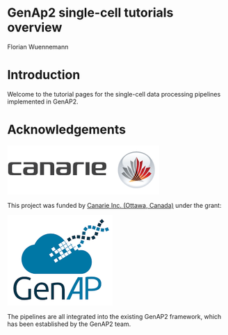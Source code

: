 GenAp2 single-cell tutorials overview
================
Florian Wuennemann

# Introduction

Welcome to the tutorial pages for the single-cell data processing
pipelines implemented in GenAP2.

# Acknowledgements

![](../www/canarie-logo.png)

This project was funded by [Canarie Inc. (Ottawa,
Canada)](https://www.canarie.ca/) under the grant:

![](../www/genap_logo.png)

The pipelines are all integrated into the existing GenAP2 framework,
which has been established by the GenAP2 team.
